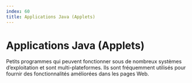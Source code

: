```yaml
---
index: 60
title: Applications Java (Applets)
---
```

# Applications Java (Applets)

Petits programmes qui peuvent fonctionner sous de nombreux systèmes d’exploitation et sont multi-plateformes. Ils sont fréquemment utilisés pour fournir des fonctionnalités améliorées dans les pages Web.